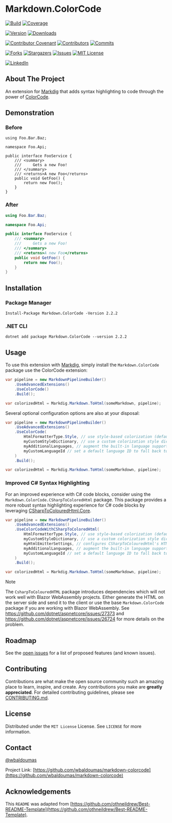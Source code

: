 # Markdown.ColorCode

[![Build][github-checks-shield]][github-checks-url]
[![Coverage][coverage-shield]][coverage-url]

[![Version][nuget-version-shield]][nuget-url]
[![Downloads][nuget-downloads-shield]][nuget-url]

[![Contributor Covenant][contributor-covenant-shield]][contributor-covenant-url]
[![Contributors][contributors-shield]][contributors-url]
[![Commits][last-commit-shield]][last-commit-url]

[![Forks][forks-shield]][forks-url]
[![Stargazers][stars-shield]][stars-url]
[![Issues][issues-shield]][issues-url]
[![MIT License][license-shield]][license-url]

[![LinkedIn][linkedin-shield]][linkedin-url]

## About The Project

An extension for [Markdig](https://github.com/xoofx/markdig) that adds syntax highlighting to code through the power of [ColorCode](https://github.com/CommunityToolkit/ColorCode-Universal).

## Demonstration

### Before

```text
using Foo.Bar.Baz;

namespace Foo.Api;

public interface FooService {
    /// <summary>
    ///     Gets a new Foo!
    /// </summary>
    /// <returns>A new Foo</returns>
    public void GetFoo() {
        return new Foo();
    }
}
```

### After

```csharp
using Foo.Bar.Baz;

namespace Foo.Api;

public interface FooService {
    /// <summary>
    ///     Gets a new Foo!
    /// </summary>
    /// <returns>A new Foo</returns>
    public void GetFoo() {
        return new Foo();
    }
}
```

## Installation

### Package Manager

```text
Install-Package Markdown.ColorCode -Version 2.2.2
```

### .NET CLI

```text
dotnet add package Markdown.ColorCode --version 2.2.2
```

## Usage

To use this extension with [Markdig](https://github.com/xoofx/markdig), simply install the `Markdown.ColorCode` package use the ColorCode extension:

```cs
var pipeline = new MarkdownPipelineBuilder()
    .UseAdvancedExtensions()
    .UseColorCode()
    .Build();

var colorizedHtml = Markdig.Markdown.ToHtml(someMarkdown, pipeline);
```

Several optional configuration options are also at your disposal:

```cs
var pipeline = new MarkdownPipelineBuilder()
    .UseAdvancedExtensions()
    .UseColorCode(
        HtmlFormatterType.Style, // use style-based colorization (default)
        myCustomStyleDictionary, // use a custom colorization style dictionary
        myAdditionalLanguages, // augment the built-in language support
        myCustomLanguageId // set a default language ID to fall back to
    )
    .Build();

var colorizedHtml = Markdig.Markdown.ToHtml(someMarkdown, pipeline);
```

### Improved C# Syntax Highlighting

For an improved experience with C# code blocks, consider using the `Markdown.ColorCode.CSharpToColoredHtml` package. This package provides a more robust syntax highlighting experience for C# code blocks by leveraging [CSharpToColouredHtml.Core](https://github.com/Swiftly1/CsharpToColouredHTML).

```cs
var pipeline = new MarkdownPipelineBuilder()
    .UseAdvancedExtensions()
    .UseColorCodeWithCSharpToColoredHtml(
        HtmlFormatterType.Style, // use style-based colorization (default)
        myCustomStyleDictionary, // use a custom colorization style dictionary
        myHtmlEmitterSettings, // configures CSharpToColouredHtml's HTML emitter
        myAdditionalLanguages, // augment the built-in language support
        myCustomLanguageId // set a default language ID to fall back to
    )
    .Build();

var colorizedHtml = Markdig.Markdown.ToHtml(someMarkdown, pipeline);
```

> [!NOTE]
> The `CsharpToColouredHTML` package introduces dependencies which will not work well with Blazor WebAssembly projects. Either generate the HTML on the server side and send it to the client or use the base `Markdown.ColorCode` package if you are working with Blazor WebAssembly. See https://github.com/dotnet/aspnetcore/issues/27373 and https://github.com/dotnet/aspnetcore/issues/26724 for more details on the problem.

## Roadmap

See the [open issues](https://github.com/wbaldoumas/markdown-colorcode/issues) for a list of proposed features (and known issues).

## Contributing

Contributions are what make the open source community such an amazing place to learn, inspire, and create. Any contributions you make are **greatly appreciated**. For detailed contributing guidelines, please see [CONTRIBUTING.md](CONTRIBUTING.md).

## License

Distributed under the `MIT License` License. See `LICENSE` for more information.

## Contact

[@wbaldoumas](https://github.com/wbaldoumas)

Project Link: [https://github.com/wbaldoumas/markdown-colorcode](https://github.com/wbaldoumas/markdown-colorcode)

## Acknowledgements

This `README` was adapted from
[https://github.com/othneildrew/Best-README-Template](https://github.com/othneildrew/Best-README-Template).

<!-- MARKDOWN LINKS & IMAGES -->
<!-- https://www.markdownguide.org/basic-syntax/#reference-style-links -->
[contributors-shield]: https://img.shields.io/github/contributors/wbaldoumas/markdown-colorcode.svg?style=for-the-badge
[contributors-url]: https://github.com/wbaldoumas/markdown-colorcode/graphs/contributors
[contributor-covenant-shield]: https://img.shields.io/badge/Contributor%20Covenant-2.1-4baaaa.svg?style=for-the-badge
[contributor-covenant-url]: https://github.com/wbaldoumas/markdown-colorcode/blob/main/CODE_OF_CONDUCT.md
[forks-shield]: https://img.shields.io/github/forks/wbaldoumas/markdown-colorcode.svg?style=for-the-badge
[forks-url]: https://github.com/wbaldoumas/markdown-colorcode/network/members
[stars-shield]: https://img.shields.io/github/stars/wbaldoumas/markdown-colorcode.svg?style=for-the-badge
[stars-url]: https://github.com/wbaldoumas/markdown-colorcode/stargazers
[issues-shield]: https://img.shields.io/github/issues/wbaldoumas/markdown-colorcode.svg?style=for-the-badge
[issues-url]: https://github.com/wbaldoumas/markdown-colorcode/issues
[license-shield]: https://img.shields.io/github/license/wbaldoumas/markdown-colorcode.svg?style=for-the-badge
[license-url]: https://github.com/wbaldoumas/markdown-colorcode/blob/main/LICENSE
[linkedin-shield]: https://img.shields.io/badge/-LinkedIn-black.svg?style=for-the-badge&logo=linkedin&colorB=555
[linkedin-url]: https://linkedin.com/in/williambaldoumas
[github-checks-shield]: https://img.shields.io/github/actions/workflow/status/wbaldoumas/markdown-colorcode/build-test.yml?style=for-the-badge
[github-checks-url]: https://github.com/wbaldoumas/markdown-colorcode/actions
[coverage-shield]: https://img.shields.io/codecov/c/github/wbaldoumas/markdown-colorcode?style=for-the-badge
[coverage-url]: https://app.codecov.io/gh/wbaldoumas/markdown-colorcode/branch/main
[nuget-version-shield]: https://img.shields.io/nuget/v/markdown.colorcode?style=for-the-badge
[nuget-downloads-shield]: https://img.shields.io/nuget/dt/markdown.colorcode?style=for-the-badge
[nuget-url]: https://www.nuget.org/packages/markdown.colorcode/
[last-commit-shield]: https://img.shields.io/github/last-commit/wbaldoumas/markdown-colorcode?style=for-the-badge
[last-commit-url]: https://github.com/wbaldoumas/markdown-colorcode/commits/main
